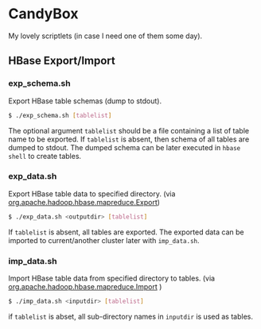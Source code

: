 CandyBox
=====

My lovely scriptlets (in case I need one of them some day).

HBase Export/Import
-------------------

### exp_schema.sh
Export HBase table schemas (dump to stdout).
```bash
$ ./exp_schema.sh [tablelist]
```
The optional argument `tablelist` should be a file containing a list of table name to be exported. If `tablelist` is absent, then schema of all tables are dumped to stdout.
The dumped schema can be later executed in `hbase shell` to create tables.

### exp_data.sh
Export HBase table data to specified directory. (via [org.apache.hadoop.hbase.mapreduce.Export](http://hbase.apache.org/book/ops_mgt.html#export))
```bash
$ ./exp_data.sh <outputdir> [tablelist]
```
If `tablelist` is absent, all tables are exported. The exported data can be imported to current/another cluster later with `imp_data.sh`.

### imp_data.sh
Import HBase table data from specified directory to tables. (via [org.apache.hadoop.hbase.mapreduce.Import](http://hbase.apache.org/book/ops_mgt.html#import) )
```bash
$ ./imp_data.sh <inputdir> [tablelist]
```
if `tablelist` is abset, all sub-directory names in `inputdir` is used as tables.
